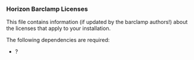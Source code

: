 ### Horizon Barclamp Licenses

This file contains information (if updated by the barclamp authors!) about the licenses that apply to your installation.

The following dependencies are required:

* ?



